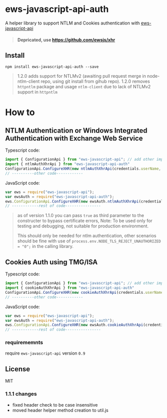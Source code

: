 # ews-javascript-api-auth

A helper library to support NTLM and Cookies authentication with [ews-javascript-api](https://github.com/gautamsi/ews-javascript-api)


> #### Depricated, use https://github.com/ewsjs/xhr

## Install

`npm install ews-javascript-api-auth --save`

> 1.2.0 adds support for NTLMv2 (awaiting pull request merge in node-ntlm-client repo, using git install from gihub repo). 1.2.0 removes `httpntlm` package and usage `ntlm-client` due to lack of NTLMv2 support in `httpntlm`

# How to
## NTLM Authentication or Windows Integrated Authentication with Exchange Web Service

Typescript code:
```ts
import { ConfigurationApi } from "ews-javascript-api"; // add other imported objects based on your need
import { ntlmAuthXhrApi } from "ews-javascript-api-auth"
ConfigurationApi.ConfigureXHR(new ntlmAuthXhrApi(credentials.userName, credentials.password));
// ----------other code------------
```

JavaScript code:
```js
var ews = require("ews-javascript-api");
var ewsAuth = require("ews-javascript-api-auth");
ews.ConfigurationApi.ConfigureXHR(new ewsAuth.ntlmAuthXhrApi(credentials.userName, credentials.password));
// ------------rest of code----------------
```
>  as of version 1.1.0 you can pass `true` as third parameter to the constructer to bypass certificate errors, Note: To be used only for testing and debugging, not suitable for production environment.  
>
>  This should only be needed for ntlm authentication, other scenarios should be fine with use of `process.env.NODE_TLS_REJECT_UNAUTHORIZED = "0";` in the calling library. 


## Cookies Auth using TMG/ISA

Typescript code:
```ts
import { ConfigurationApi } from "ews-javascript-api"; // add other imported objects based on your need
import { cookieAuthXhrApi } from "ews-javascript-api-auth"
ConfigurationApi.ConfigureXHR(new cookieAuthXhrApi(credentials.userName, credentials.password));
// ----------other code------------
```

JavaScript code:
```js
var ews = require("ews-javascript-api");
var ewsAuth = require("ews-javascript-api-auth");
ews.ConfigurationApi.ConfigureXHR(new ewsAuth.cookieAuthXhrApi(credentials.userName, credentials.password));
// ------------rest of code----------------
```

### requirememnts
require `ews-javascript-api` version `0.9`


## License
MIT

### 1.1.1 changes
* fixed header check to be case insensitive
* moved header helper method creation to util.js

